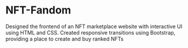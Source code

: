# NFT-Fandom
Designed the frontend of an NFT marketplace website with interactive UI using HTML and CSS. Created responsive transitions using Bootstrap, providing a place to create and buy ranked NFTs
